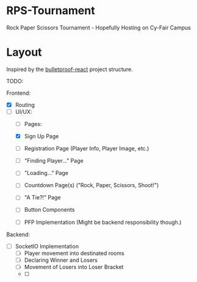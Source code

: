# RPS-Tournament
Rock Paper Scissors Tournament - Hopefully Hosting on Cy-Fair Campus

# Layout
Inspired by the [bulletproof-react](https://github.com/alan2207/bulletproof-react/blob/master/docs/project-structure.md) project structure.

TODO:

Frontend:
- [X] Routing
- [ ] UI/UX:
  - [ ] Pages:
   - [X] Sign Up Page
   - [ ] Registration Page (Player Info, Player Image, etc.)
   - [ ] "Finding Player..." Page
   - [ ] "Loading..." Page
   - [ ] Countdown Page(s) ("Rock, Paper, Scissors, Shoot!")
   - [ ] "A Tie?!" Page

  - [ ] Button Components
  - [ ] PFP Implementation (Might be backend responsibility though.)

Backend:
- [ ] SocketIO Implementation
  - [ ] Player movement into destinated rooms
  - [ ] Declaring Winner and Losers
  - [ ] Movement of Losers into Loser Bracket
  - [ ] 

